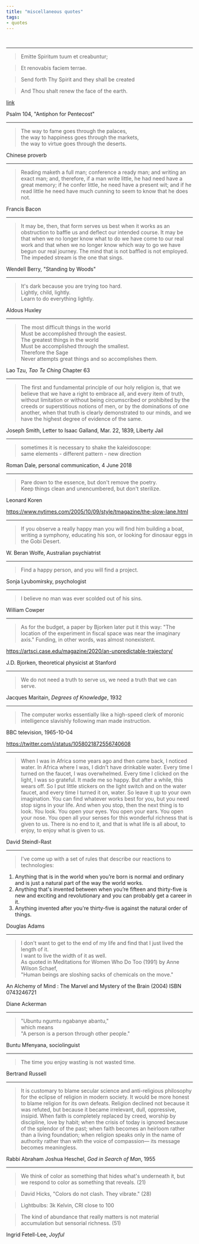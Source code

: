 ```yaml
---
title: "miscellaneous quotes"
tags:
- quotes
---
```


<br>

---

> Emitte Spiritum tuum et creabuntur;

> Et renovabis faciem terrae.

> Send forth Thy Spirit and they shall be created

> And Thou shalt renew the face of the earth.

[link](http://www1.cpdl.org/wiki/index.php/Emitte_spiritum_tuum)

Psalm 104, "Antiphon for Pentecost"

---

> The way to fame goes through the palaces,  
> the way to happiness goes through the markets,  
> the way to virtue goes through the deserts.  

Chinese proverb

---

> Reading maketh a full man;
> conference a ready man;
> and writing an exact man;
> and, therefore, if a man write little, he had need have a great memory;
> if he confer little, he need have a present wit;
> and if he read little he need have much cunning to seem to know that he does not.

Francis Bacon

---

> It may be, then, that form serves us best
when it works as an obstruction to baffle us
and deflect our intended course.
It may be that when we no longer know what to do
we have come to our real work and that
when we no longer know which way to go
we have begun our real journey.
The mind that is not baffled is not employed.
The impeded stream is the one that sings.

Wendell Berry, "Standing by Woods"

---

> It's dark because you are trying too hard.  
Lightly, child, lightly.  
Learn to do everything lightly.  

Aldous Huxley

---

> The most difficult things in the world  
Must be accomplished through the easiest.  
The greatest things in the world  
Must be accomplished through the smallest.  
Therefore the Sage  
Never attempts great things and so accomplishes them.  

Lao Tzu, _Tao Te Ching_ Chapter 63

---

> The first and fundamental principle of our holy religion is,
that we believe that we have a right to embrace all,
and every item of truth,
without limitation or
without being circumscribed or
prohibited by the creeds or
superstitious notions of men, or by the
dominations of one another,
when that truth is clearly demonstrated to our minds,
and we have the highest degree of evidence of the same.

Joseph Smith, Letter to Isaac Galland, Mar. 22, 1839, Liberty Jail

---

>sometimes it is necessary to shake the kaleidoscope:  
same elements - different pattern - new direction

Roman Dale, personal communication, 4 June 2018

---

>Pare down to the essence, but don't remove the poetry.  
Keep things clean and unencumbered, but don't sterilize.

Leonard Koren

<https://www.nytimes.com/2005/10/09/style/tmagazine/the-slow-lane.html>

---

>If you observe a really happy man you will find him building a boat, writing a symphony, educating his son, or looking for dinosaur eggs in the Gobi Desert.

W. Beran Wolfe, Australian psychiatrist

---

>Find a happy person, and you will find a project.

Sonja Lyubomirsky, psychologist

---

>I believe no man was ever scolded out of his sins.

William Cowper

---

>As for the budget, a paper by Bjorken later put it this way:
"The location of the experiment in fiscal space was near the imaginary axis."
Funding, in other words, was almost nonexistent.

<https://artsci.case.edu/magazine/2020/an-unpredictable-trajectory/>

J.D. Bjorken, theoretical physicist at Stanford

---

>We do not need a truth to serve us, 
we need a truth that we can serve.

Jacques Maritain, *Degrees of Knowledge*, 1932

---

>The computer works essentially like a 
high-speed clerk of moronic intelligence 
slavishly following man made instruction.

BBC television, 1965-10-04

<https://twitter.com/i/status/1058021872556740608>

---

>When I was in Africa some years ago and then came back, I noticed water. 
In Africa where I was, I didn't have drinkable water. 
Every time I turned on the faucet, I was overwhelmed. 
Every time I clicked on the light, I was so grateful. 
It made me so happy. 
But after a while, this wears off. 
So I put little stickers on the light switch and on the water faucet, 
and every time I turned it on, water. 
So leave it up to your own imagination. 
You can find whatever works best for you, but you need stop signs in your life. 
And when you stop, then the next thing is to look. 
You look. You open your eyes. You open your ears. You open your nose. 
You open all your senses for this wonderful richness that is given to us. 
There is no end to it, and that is what life is all about, to enjoy, to enjoy what is given to us.

David Steindl-Rast

---

>I've come up with a set of rules that describe our reactions to technologies:
1. Anything that is in the world when you’re born is normal and ordinary and is just a natural part of the way the world works.
2. Anything that's invented between when you’re fifteen and thirty-five is new and exciting and revolutionary and you can probably get a career in it.
3. Anything invented after you're thirty-five is against the natural order of things.

Douglas Adams

---

>I don't want to get to the end of my life and find that I just lived the length of it.  
I want to live the width of it as well.  
As quoted in Meditations for Women Who Do Too (1991) by Anne Wilson Schaef,  
"Human beings are sloshing sacks of chemicals on the move."

An Alchemy of Mind : The Marvel and Mystery of the Brain (2004) ISBN 0743246721

Diane Ackerman

---

>"Ubuntu ngumtu ngabanye abantu,"  
which means  
"A person is a person through other people."

Buntu Mfenyana, sociolinguist 

---

>The time you enjoy wasting is not wasted time.

Bertrand Russell

---

>It is customary to blame secular science and anti-religious philosophy for the eclipse of religion in modern society. 
It would be more honest to blame religion for its own defeats. 
Religion declined not because it was refuted, but because it became irrelevant, dull, oppressive, insipid. 
When faith is completely replaced by creed, worship by discipline, love by habit; 
when the crisis of today is ignored because of the splendor of the past; 
when faith becomes an heirloom rather than a living foundation; 
when religion speaks only in the name of authority rather than with the voice of compassion—
its message becomes meaningless.

Rabbi Abraham Joshua Heschel, *God in Search of Man*, 1955

---


>We think of color as something that hides what's underneath it, but we respond to color as something that reveals. (21)

>David Hicks, "Colors do not clash. They vibrate." (28)

>Lightbulbs: 3k Kelvin, CRI close to 100

>The kind of abundance that really matters is not material accumulation but sensorial richness. (51)


Ingrid Fetell-Lee, *Joyful*



